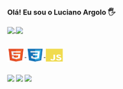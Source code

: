 ### Olá! Eu sou o Luciano Argolo 🖐️

<div>
  <a href="https://github.com/lucianoargolo">
  <img height="150em" align="center" src="https://github-readme-stats.vercel.app/api?username=lucianoargolo&show_icons=true&theme=dracula&include_all_commits=true&count_private=true"/>
  <img height="150em" align="center" src="https://github-readme-stats.vercel.app/api/top-langs/?username=lucianoargolo&layout=compact&langs_count=7&theme=dracula"/>
</div>
 
 <br/> 
  
 <div style="display: inline_block"><br>
   <img align="center" alt="Luciano-HTML" height="30" width="40" src="https://raw.githubusercontent.com/devicons/devicon/master/icons/html5/html5-original.svg">
   <img align="center" alt="Luciano-CSS" height="30" width="40" src="https://raw.githubusercontent.com/devicons/devicon/master/icons/css3/css3-original.svg">
   <img align="center" alt="Luciano-Js" height="30" width="40" src="https://raw.githubusercontent.com/devicons/devicon/master/icons/javascript/javascript-plain.svg">
</div>
  
 ##
  
 <div> 
   <a href="https://instagram.com/lucianoargolo1" target="_blank"><img src="https://img.shields.io/badge/-Instagram-%23E4405F?style=for-the-badge&logo=instagram&logoColor=white" target="_blank"></a>
   <a href="https://mail.google.com/mail/u/1/?ogbl#inbox"><img src="https://img.shields.io/badge/Gmail-D14836?style=for-the-badge&logo=gmail&logoColor=white" target="_blank"></a> 
   <a href="https://www.facebook.com/luciano.argolo.7/"> <img src="https://img.shields.io/badge/Facebook-1877F2?style=for-the-badge&logo=facebook&logoColor=white" target="_blank"> </a>
</div>
 
